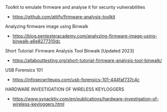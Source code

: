 Toolkit to emulate firmware and analyse it for security vulnerabilities
- https://github.com/attify/firmware-analysis-toolkit

Analyzing firmware image using Binwalk
- https://blog.pentesteracademy.com/analyzing-firmware-image-using-binwalk-a6e8277310dc

Short Tutorial: Firmware Analysis Tool Binwalk [Updated 2023]
- https://allabouttesting.org/short-tutorial-firmware-analysis-tool-binwalk/

USB Forensics 101
- https://infosecwriteups.com/usb-forensics-101-444faf737c4c

HARDWARE INVESTIGATION OF WIRELESS KEYLOGGERS
- https://www.synacktiv.com/en/publications/hardware-investigation-of-wireless-keyloggers.html
